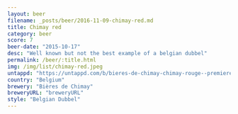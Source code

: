 ```yaml
---
layout: beer
filename: _posts/beer/2016-11-09-chimay-red.md
title: Chimay red
category: beer
score: 7
beer-date: "2015-10-17"
desc: "Well known but not the best example of a belgian dubbel"
permalink: /beer/:title.html
img: /img/list/chimay-red.jpeg
untappd: "https://untappd.com/b/bieres-de-chimay-chimay-rouge--premiere-/4072"
country: "Belgium"
brewery: "Bières de Chimay"
breweryURL: "breweryURL"
style: "Belgian Dubbel"
---
```

